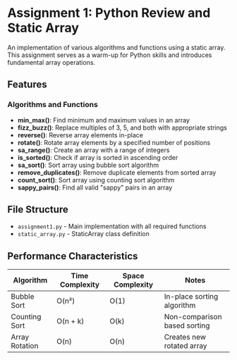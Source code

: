 # Assignment 1: Python Review and Static Array

An implementation of various algorithms and functions using a static array. This assignment serves as a warm-up for Python skills and introduces fundamental array operations.

## Features

### Algorithms and Functions
- **min_max()**: Find minimum and maximum values in an array
- **fizz_buzz()**: Replace multiples of 3, 5, and both with appropriate strings
- **reverse()**: Reverse array elements in-place
- **rotate()**: Rotate array elements by a specified number of positions
- **sa_range()**: Create an array with a range of integers
- **is_sorted()**: Check if array is sorted in ascending order
- **sa_sort()**: Sort array using bubble sort algorithm
- **remove_duplicates()**: Remove duplicate elements from sorted array
- **count_sort()**: Sort array using counting sort algorithm
- **sappy_pairs()**: Find all valid "sappy" pairs in an array

## File Structure

- `assignment1.py` - Main implementation with all required functions
- `static_array.py` - StaticArray class definition

## Performance Characteristics

| Algorithm | Time Complexity | Space Complexity | Notes |
|-----------|----------------|------------------|-------|
| Bubble Sort | O(n²) | O(1) | In-place sorting algorithm |
| Counting Sort | O(n + k) | O(k) | Non-comparison based sorting |
| Array Rotation | O(n) | O(n) | Creates new rotated array |

